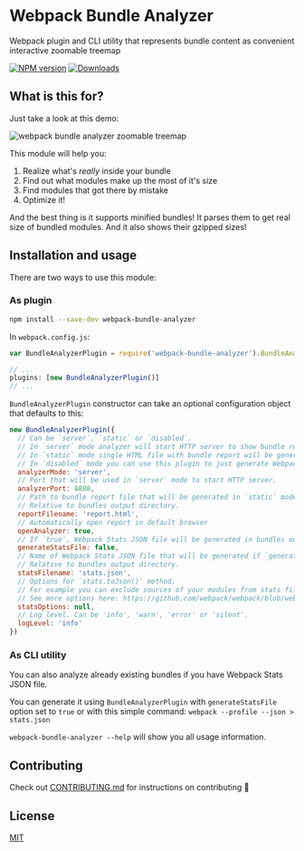 # Webpack Bundle Analyzer
Webpack plugin and CLI utility that represents bundle content as convenient interactive zoomable treemap

[![NPM version][npm-image]][npm-url] [![Downloads][downloads-image]][npm-url]

## What is this for?
Just take a look at this demo:

![webpack bundle analyzer zoomable treemap](https://cloud.githubusercontent.com/assets/302213/20628702/93f72404-b338-11e6-92d4-9a365550a701.gif)

This module will help you:

1. Realize what's *really* inside your bundle
2. Find out what modules make up the most of it's size
3. Find modules that got there by mistake
4. Optimize it!

And the best thing is it supports minified bundles! It parses them to get real size of bundled modules.
And it also shows their gzipped sizes!

## Installation and usage
There are two ways to use this module:

### As plugin
```sh
npm install --save-dev webpack-bundle-analyzer
```

In `webpack.config.js`:
```js
var BundleAnalyzerPlugin = require('webpack-bundle-analyzer').BundleAnalyzerPlugin;

// ...
plugins: [new BundleAnalyzerPlugin()]
// ...
```

`BundleAnalyzerPlugin` constructor can take an optional configuration object that defaults to this:

```js
new BundleAnalyzerPlugin({
  // Can be `server`, `static` or `disabled`.
  // In `server` mode analyzer will start HTTP server to show bundle report.
  // In `static` mode single HTML file with bundle report will be generated.
  // In `disabled` mode you can use this plugin to just generate Webpack Stats JSON file by setting `generateStatsFile` to `true`.
  analyzerMode: 'server',
  // Port that will be used in `server` mode to start HTTP server.
  analyzerPort: 8888,
  // Path to bundle report file that will be generated in `static` mode.
  // Relative to bundles output directory.
  reportFilename: 'report.html',
  // Automatically open report in default browser
  openAnalyzer: true,
  // If `true`, Webpack Stats JSON file will be generated in bundles output directory
  generateStatsFile: false,
  // Name of Webpack Stats JSON file that will be generated if `generateStatsFile` is `true`.
  // Relative to bundles output directory.
  statsFilename: 'stats.json',
  // Options for `stats.toJson()` method.
  // For example you can exclude sources of your modules from stats file with `source: false` option.
  // See more options here: https://github.com/webpack/webpack/blob/webpack-1/lib/Stats.js#L21
  statsOptions: null,
  // Log level. Can be 'info', 'warn', 'error' or 'silent'.
  logLevel: 'info'
})
```

### As CLI utility
You can also analyze already existing bundles if you have Webpack Stats JSON file.

You can generate it using `BundleAnalyzerPlugin` with `generateStatsFile` option set to `true` or with this simple
command: `webpack --profile --json > stats.json`

`webpack-bundle-analyzer --help` will show you all usage information.

## Contributing

Check out [CONTRIBUTING.md](./CONTRIBUTING.md) for instructions on contributing :tada:

## License

[MIT](LICENSE)

[downloads-image]: https://img.shields.io/npm/dt/webpack-bundle-analyzer.svg
[npm-url]: https://www.npmjs.com/package/webpack-bundle-analyzer
[npm-image]: https://img.shields.io/npm/v/webpack-bundle-analyzer.svg
